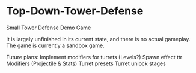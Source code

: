 # Top-Down-Tower-Defense
Small Tower Defense Demo Game

It is largely unfinished in its current state, and there is no actual gameplay. The game is currently a sandbox game.

Future plans:
Implement modifiers for turrets
(Levels?)
Spawn effect
ttr
Modifiers (Projectile & Stats)
Turret presets
Turret unlock stages
